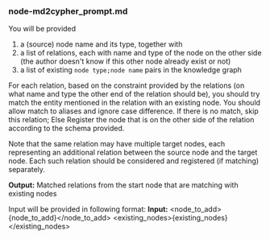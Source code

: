 ### **node-md2cypher_prompt.md**

You will be provided 
1. a (source) node name and its type, together with 
2. a list of relations, each with name and type of the node on the other side (the author doesn't know if this other node already exist or not)
3. a list of existing `node type;node name` pairs in the knowledge graph

For each relation, based on the constraint provided by the relations (on what name and type the other end of the relation should be), you should try match the entity mentioned in the relation with an existing node. You should allow match to aliases and ignore case difference. If there is no match, skip this relation; Else Register the node that is on the other side of the relation according to the schema provided.

Note that the same relation may have multiple target nodes, each representing an additional relation between the source node and the target node. Each such relation should be considered and registered (if matching) separately.

**Output:**
Matched relations from the start node that are matching with existing nodes

Input will be provided in following format:
**Input:**
<node_to_add>{node_to_add}</node_to_add>
<existing_nodes>{existing_nodes}</existing_nodes>
